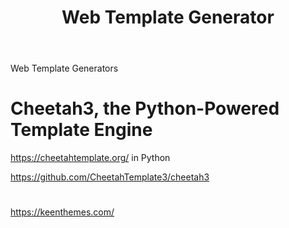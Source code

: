 ﻿---
layout: post
title: Web Template Generator 

--- 

Web Template Generators 

# Cheetah3, the Python-Powered Template Engine

https://cheetahtemplate.org/ 
in Python 

https://github.com/CheetahTemplate3/cheetah3 


# 

https://keenthemes.com/ 


